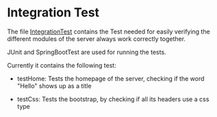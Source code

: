 # Integration Test

The file [IntegrationTest](./IntegrationTest.kt) contains the Test needed for easily verifying the different modules of the server always work correctly together.

JUnit and SpringBootTest are used for running the tests.

Currently it contains the following test:  
+ testHome: Tests the homepage of the server, checking if the word "Hello" shows up as a title

+ testCss: Tests the bootstrap, by checking if all its headers use a css type